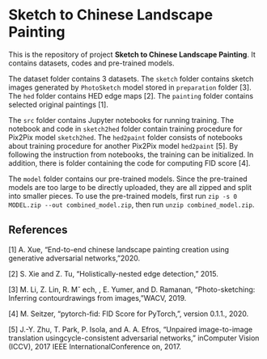 # Sketch to Chinese Landscape Painting 

This is the repository of project **Sketch to Chinese Landscape Painting**. It contains datasets, codes and pre-trained models.  

The dataset folder contains 3 datasets. The `sketch` folder contains sketch images generated by `PhotoSketch` model stored in `preparation` folder [3]. The `hed` folder contains HED edge maps [2]. The `painting` folder contains selected original paintings [1]. 

The `src` folder contains Jupyter notebooks for running training. The notebook and code in `sketch2hed` folder contain training procedure for Pix2Pix model `sketch2hed`. The `hed2paint` folder consists of notebooks about training procedure for another Pix2Pix model `hed2paint` [5]. By following the instruction from notebooks, the training can be initialized. In addition, there is folder containing the code for computing FID score [4].

The `model` folder contains our pre-trained models. Since the pre-trained models are too large to be directly uploaded, they are all zipped and split into smaller pieces. To use the pre-trained models, first run `zip -s 0 MODEL.zip --out combined_model.zip`, then run `unzip combined_model.zip`.

## References

[1]  A. Xue, “End-to-end chinese landscape painting creation using generative adversarial networks,”2020.

[2]  S. Xie and Z. Tu, “Holistically-nested edge detection,” 2015.

[3]  M. Li, Z. Lin, R. Mˇ ech, , E. Yumer, and D. Ramanan, “Photo-sketching: Inferring contourdrawings from images,”WACV, 2019.

[4]  M. Seitzer,  “pytorch-fid:  FID Score for PyTorch,”, version 0.1.1., 2020.

[5]  J.-Y. Zhu,  T. Park,  P. Isola,  and A. A. Efros,  “Unpaired image-to-image translation usingcycle-consistent adversarial networks,” inComputer Vision (ICCV), 2017 IEEE InternationalConference on, 2017.
